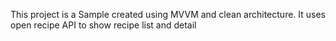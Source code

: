 This project is a Sample created using MVVM and clean architecture. It uses open recipe API to show recipe list and detail
